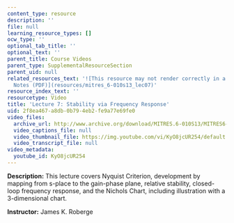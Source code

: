 ```yaml
---
content_type: resource
description: ''
file: null
learning_resource_types: []
ocw_type: ''
optional_tab_title: ''
optional_text: ''
parent_title: Course Videos
parent_type: SupplementalResourceSection
parent_uid: null
related_resources_text: '![This resource may not render correctly in a screen reader.](/images/inacessible.gif)[Lecture
  Notes (PDF)](resources/mitres_6-010s13_lec07)'
resource_index_text: ''
resourcetype: Video
title: 'Lecture 7: Stability via Frequency Response'
uid: 2f8ea467-a8db-0b79-4eb2-fe9a77e69fe0
video_files:
  archive_url: http://www.archive.org/download/MITRES.6-010S13/MITRES6-010S13_lec07_300k.mp4
  video_captions_file: null
  video_thumbnail_file: https://img.youtube.com/vi/KyO8jcUR254/default.jpg
  video_transcript_file: null
video_metadata:
  youtube_id: KyO8jcUR254
---
```


**Description:** This lecture covers Nyquist Criterion, development by mapping from s-place to the gain-phase plane, relative stability, closed-loop frequency response, and the Nichols Chart, including illustration with a 3-dimensional chart.

**Instructor:** James K. Roberge
